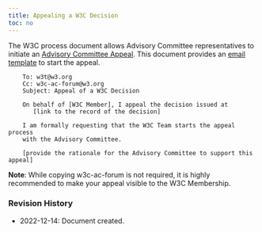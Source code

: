 ```yaml
---
title: Appealing a W3C Decision
toc: no
---
```


The W3C process document allows Advisory Committee representatives to initiate an [Advisory Committee Appeal](/policies/process/#advisory-committee-appeal). This document provides an [email template](@@) to start the appeal.

```
    To: w3t@w3.org
    Cc: w3c-ac-forum@w3.org
    Subject: Appeal of a W3C Decision

    On behalf of [W3C Member], I appeal the decision issued at
       [link to the record of the decision]

    I am formally requesting that the W3C Team starts the appeal process
    with the Advisory Committee.

    [provide the rationale for the Advisory Committee to support this appeal]
```

**Note**: While copying w3c-ac-forum is not required, it is highly recommended to make your appeal visible to the W3C Membership.

### Revision History

- 2022-12-14: Document created.